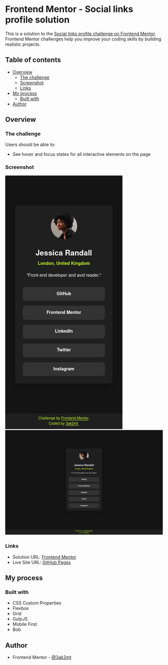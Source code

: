 # Frontend Mentor - Social links profile solution

This is a solution to the [Social links profile challenge on Frontend Mentor](https://www.frontendmentor.io/challenges/social-links-profile-UG32l9m6dQ). Frontend Mentor challenges help you improve your coding skills by building realistic projects. 

## Table of contents

- [Overview](#overview)
  - [The challenge](#the-challenge)
  - [Screenshot](#screenshot)
  - [Links](#links)
- [My process](#my-process)
  - [Built with](#built-with)
- [Author](#author)

## Overview

### The challenge

Users should be able to:

- See hover and focus states for all interactive elements on the page

### Screenshot

![](./images/mobile.png)
![](./images/desktop.png)

### Links

- Solution URL: [Frontend Mentor](https://your-solution-url.com)
- Live Site URL: [GitHub Pages](https://3ak2mt.github.io/social-links-profile/)

## My process

### Built with

- CSS Custom Properties
- Flexbox
- Grid
- GulpJS
- Mobile First
- Bob

## Author

- Frontend Mentor - [@3ak2mt](https://www.frontendmentor.io/profile/3ak2mt)
